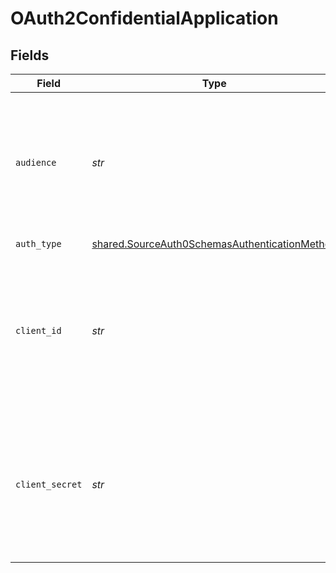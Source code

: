 # OAuth2ConfidentialApplication


## Fields

| Field                                                                                                                                                                               | Type                                                                                                                                                                                | Required                                                                                                                                                                            | Description                                                                                                                                                                         | Example                                                                                                                                                                             |
| ----------------------------------------------------------------------------------------------------------------------------------------------------------------------------------- | ----------------------------------------------------------------------------------------------------------------------------------------------------------------------------------- | ----------------------------------------------------------------------------------------------------------------------------------------------------------------------------------- | ----------------------------------------------------------------------------------------------------------------------------------------------------------------------------------- | ----------------------------------------------------------------------------------------------------------------------------------------------------------------------------------- |
| `audience`                                                                                                                                                                          | *str*                                                                                                                                                                               | :heavy_check_mark:                                                                                                                                                                  | The audience for the token, which is your API. You can find this in the Identifier field on your  <a href="https://manage.auth0.com/#/apis">API's settings tab</a>                  | https://dev-yourOrg.us.auth0.com/api/v2/                                                                                                                                            |
| `auth_type`                                                                                                                                                                         | [shared.SourceAuth0SchemasAuthenticationMethod](../../models/shared/sourceauth0schemasauthenticationmethod.md)                                                                      | :heavy_check_mark:                                                                                                                                                                  | N/A                                                                                                                                                                                 |                                                                                                                                                                                     |
| `client_id`                                                                                                                                                                         | *str*                                                                                                                                                                               | :heavy_check_mark:                                                                                                                                                                  | Your application's Client ID. You can find this value on the <a href="https://manage.auth0.com/#/applications">application's settings tab</a> after you login the admin portal.     | Client_ID                                                                                                                                                                           |
| `client_secret`                                                                                                                                                                     | *str*                                                                                                                                                                               | :heavy_check_mark:                                                                                                                                                                  | Your application's Client Secret. You can find this value on the <a href="https://manage.auth0.com/#/applications">application's settings tab</a> after you login the admin portal. | Client_Secret                                                                                                                                                                       |